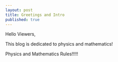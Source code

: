 ```yaml
---
layout: post
title: Greetings and Intro
published: true
---
```

Hello Viewers,

This blog is dedicated to physics and mathematics!

Physics and Mathematics Rules!!!!!
